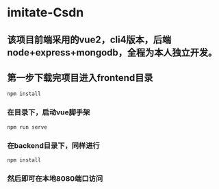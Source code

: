 # imitate-Csdn

## 该项目前端采用的vue2，cli4版本，后端node+express+mongodb，全程为本人独立开发。

## 第一步下载完项目进入frontend目录
```
npm install
```

### 在目录下，启动vue脚手架
```
npm run serve
```

### 在backend目录下，同样进行
```
npm install
```
### 然后即可在本地8080端口访问